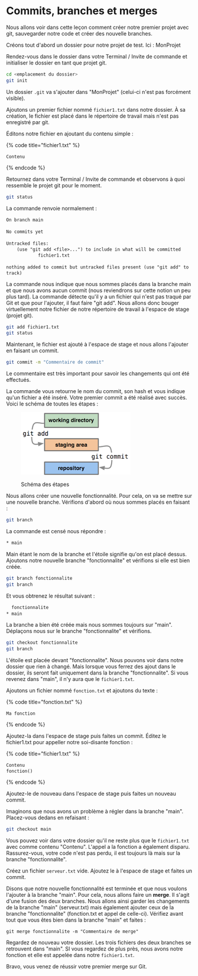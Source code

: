 # Commits, branches et merges

Nous allons voir dans cette leçon comment créer notre premier projet avec git, sauvegarder notre code et créer des nouvelle branches.

Créons tout d'abord un dossier pour notre projet de test. Ici : MonProjet

Rendez-vous dans le dossier dans votre Terminal / Invite de commande et initialiser le dossier en tant que projet git.

```sh
cd <emplacement du dossier>
git init
```

Un dossier `.git` va s'ajouter dans "MonProjet" (celui-ci n'est pas forcément visible).

Ajoutons un premier fichier nommé `fichier1.txt` dans notre dossier. À sa création, le fichier est placé dans le répertoire de travail mais n'est pas enregistré par git.

Éditons notre fichier en ajoutant du contenu simple :&#x20;

{% code title="fichier1.txt" %}
```
Contenu
```
{% endcode %}

Retournez dans votre Terminal / Invite de commande et observons à quoi ressemble le projet git pour le moment.

```sh
git status
```

La commande renvoie normalement :&#x20;

```
On branch main

No commits yet

Untracked files:
    (use "git add <file>...") to include in what will be committed
            fichier1.txt
            
nothing added to commit but untracked files present (use "git add" to track)
```

La commande nous indique que nous sommes placés dans la branche main et que nous avons aucun commit (nous reviendrons sur cette notion un peu plus tard). La commande détecte qu'il y a un fichier qui n'est pas traqué par Git et que pour l'ajouter, il faut faire "git add". Nous allons donc bouger virtuellement notre fichier de notre répertoire de travail à l'espace de stage (projet git).

```sh
git add fichier1.txt
git status
```

Maintenant, le fichier est ajouté à l'espace de stage et nous allons l'ajouter en faisant un commit.

```sh
git commit -m "Commentaire de commit"
```

Le commentaire est très important pour savoir les changements qui ont été effectués.

La commande vous retourne le nom du commit, son hash et vous indique qu'un fichier a été inséré. Votre premier commit a été réalisé avec succès. Voici le schéma de toutes les étapes :&#x20;

<figure><img src=".gitbook/assets/stage et commit.png" alt=""><figcaption><p>Schéma des étapes</p></figcaption></figure>

Nous allons créer une nouvelle fonctionnalité. Pour cela, on va se mettre sur une nouvelle branche. Vérifions d'abord où nous sommes placés en faisant :&#x20;

```sh
git branch
```

La commande est censé nous répondre :&#x20;

```sh
* main
```

Main étant le nom de la branche et l'étoile signifie qu'on est placé dessus. Ajoutons notre nouvelle branche "fonctionnalite" et vérifions si elle est bien créée.

```sh
git branch fonctionnalite
git branch
```

Et vous obtrenez le résultat suivant :&#x20;

```sh
  fonctionnalite
* main
```

La branche a bien été créée mais nous sommes toujours sur "main". Déplaçons nous sur le branche "fonctionnalite" et vérifions.

```sh
git checkout fonctionnalite
git branch
```

L'étoile est placée devant "fonctionnalite". Nous pouvons voir dans notre dossier que rien à changé. Mais lorsque vous ferrez des ajout dans le dossier, ils seront fait uniquement dans la branche "fonctionnalite". Si vous revenez dans "main", il n'y aura que le `fichier1.txt`.

Ajoutons un fichier nommé `fonction.txt` et ajoutons du texte :&#x20;

{% code title="fonction.txt" %}
```
Ma fonction
```
{% endcode %}

Ajoutez-la dans l'espace de stage puis faites un commit. Éditez le fichier1.txt pour appeller  notre soi-disante fonction :&#x20;

{% code title="fichier1.txt" %}
```
Contenu
fonction()
```
{% endcode %}

Ajoutez-le de nouveau dans l'espace de stage puis faites un nouveau commit.



Imaginons que nous avons un problème à régler dans la branche "main". Placez-vous dedans en refaisant :&#x20;

```sh
git checkout main
```

Vous pouvez voir dans votre dossier qu'il ne reste plus que le `fichier1.txt` avec comme contenu "Contenu". L'appel a la fonction a également disparu. Rassurez-vous, votre code n'est pas perdu, il est toujours là mais sur la branche "fonctionnalite".&#x20;

Créez un fichier `serveur.txt` vide. Ajoutez le à l'espace de stage et faites un commit.

Disons que notre nouvelle fonctionnalité est terminée et que nous voulons l'ajouter à la branche "main". Pour cela, nous allons faire un **merge**. Il s'agit d'une fusion des deux branches. Nous allons ainsi garder les changements de la branche "main" (serveur.txt) mais également ajouter ceux de la branche "fonctionnalite" (fonction.txt et appel de celle-ci). Vérifiez avant tout que vous êtes bien dans la branche "main" et faites :&#x20;

```
git merge fonctionnalite -m "Commentaire de merge"
```

Regardez de nouveau votre dossier. Les trois fichiers des deux branches se retrouvent dans "main". SI vous regardez de plus près, nous avons notre fonction et elle est appelée dans notre `fichier1.txt`.

Bravo, vous venez de réussir votre premier merge sur Git.
